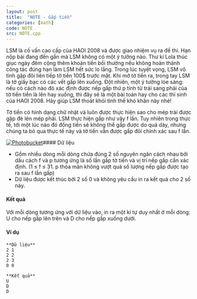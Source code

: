 ```yaml
---
layout: post
title:  "NOTE - Gấp tiền"
categories: [math]
code: NOTE
src: NOTE.cpp
---
```




LSM là cố vấn cao cấp của HAOI 2008 và được giao nhiệm vụ ra đề thi. Hạn nộp bài đang đến gần mà LSM không có một ý tưởng nào. Thư kí Lola thúc giục ngày đêm cộng thêm khoản tiền bồi thường nếu không hoàn thành công tác đúng hạn làm LSM hết sức lo lắng. Trong lúc tuyệt vọng, LSM vô tình gập đôi liên tiếp tờ tiền 100$ trước mặt. Khi mở tờ tiền ra, trong tay LSM là tờ giấy bạc có các vết gấp lên xuống. Đột nhiên, một ý tưởng lóe sáng: nếu có cách nào đó xác định được nếp gấp thứ p tính từ trái sang phải của tờ tiền tiền là lên hay xuống, thì đây sẽ là một bài toán hay cho các thí sinh của HAOI 2008. Hãy giúp LSM thoát khỏi tình thế khó khăn này nhé!

Tờ tiền có hình dạng chữ nhật và luôn được thực hiện sao cho mép trái được gập đè lên mép phải. LSM thực hiện gấp như vậy f lần. Tuy nhiên trong thực tế, tới một lúc nào đó đồng tiền sẽ không thể gấp được do quá dày, nhưng chúng ta bỏ qua thực tế này và tờ tiền vẫn được gấp đôi chính xác sau f lần.

[![Photobucket](http://i37.photobucket.com/albums/e81/beo_chay_so/note.png)](http://s37.photobucket.com/albums/e81/beo_chay_so/?action=view&current=note.png)#### Dữ liệu

*   Gồm nhiều dòng mỗi dòng chứa đúng 2 số nguyên ngăn cách nhau bởi dấu cách f và p tương ứng là số lần gấp tờ tiền và vị trí nếp gấp cần xác định. (1 ≤ f ≤ 31. p thỏa mãn không vượt quá số lượng nếp gấp được tạo ra sau f lần gấp)
*   Dữ liệu được kết thúc bởi 2 số 0 và không yêu cầu in ra kết quả cho 2 số này.

#### Kết quả

Với mỗi dòng tương ứng với dữ liệu vào, in ra một kí tự duy nhất ở mỗi dòng: U cho nếp gấp lên trên và D cho nếp gấp xuống dưới.

#### Ví dụ

```
**Dữ liệu**
2 1
2 2
2 3
0 0	

**Kết quả**
U
D
D

```

<!--more-->

